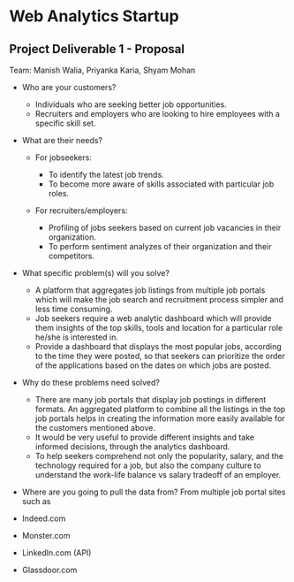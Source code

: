 # Web Analytics Startup 

## Project Deliverable 1 - Proposal
Team: Manish Walia, Priyanka Karia, Shyam Mohan

- Who are your customers?
  - Individuals who are seeking better job opportunities.
  - Recruiters and employers who are looking to hire employees with a specific skill set. 

- What are their needs? 
  - For jobseekers: 
     - To identify the latest job trends.
     - To become more aware of skills associated with particular job roles. 

  - For recruiters/employers:
     - Profiling of jobs seekers based on current job vacancies in their organization.
     - To perform sentiment analyzes of their organization and their competitors.

 - What specific problem(s) will you solve?
   - A platform that aggregates job listings from multiple job portals which will make the job search and recruitment process 
     simpler and less time consuming.
   - Job seekers require a web analytic dashboard which will provide them insights of the top skills, tools and location for a 
   particular role he/she is interested in.
   - Provide a dashboard that displays the most popular jobs, according to the time they were posted, so that seekers can prioritize the order of the applications based on the dates on which jobs are posted.

- Why do these problems need solved?
   - There are many job portals that display job postings in different formats. An aggregated platform to combine all the listings in the top job portals helps in creating the information more easily available for the customers mentioned above.
   - It would be very useful to provide different insights and take informed decisions, through the analytics dashboard.
   - To help seekers comprehend not only the popularity, salary, and the technology required for a job, but also the company 
   culture to understand the work-life balance vs salary tradeoff of an employer.

- Where are you going to pull the data from?
  From multiple job portal sites such as 
 - Indeed.com
 - Monster.com
 - LinkedIn.com (API)
 - Glassdoor.com



